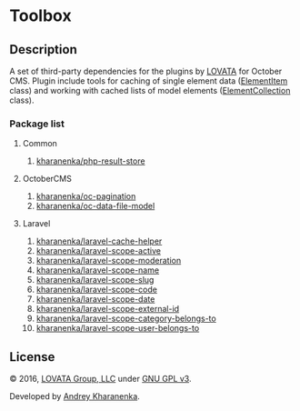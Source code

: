 # Toolbox

## Description

A set of third-party dependencies for the plugins by [LOVATA](https://lovata.com) for October CMS.
Plugin include tools for caching of single element data ([ElementItem](https://github.com/lovata/oc-toolbox-plugin/wiki/ElementItem) class)
and working with cached lists of model elements ([ElementCollection](https://github.com/lovata/oc-toolbox-plugin/wiki/ElementCollection) class).

### Package list

1. Common
    1. [kharanenka/php-result-store](https://packagist.org/packages/kharanenka/php-result-store)

2. OctoberCMS
    1. [kharanenka/oc-pagination](https://packagist.org/packages/kharanenka/oc-pagination)
    2. [kharanenka/oc-data-file-model](https://packagist.org/packages/kharanenka/oc-data-file-model)

3. Laravel
    1. [kharanenka/laravel-cache-helper](https://packagist.org/packages/kharanenka/laravel-cache-helper)
    2. [kharanenka/laravel-scope-active](https://packagist.org/packages/kharanenka/laravel-scope-active)
    3. [kharanenka/laravel-scope-moderation](https://packagist.org/packages/kharanenka/laravel-scope-moderation)
    5. [kharanenka/laravel-scope-name](https://packagist.org/packages/kharanenka/laravel-scope-name)
    6. [kharanenka/laravel-scope-slug](https://packagist.org/packages/kharanenka/laravel-scope-slug)
    7. [kharanenka/laravel-scope-code](https://packagist.org/packages/kharanenka/laravel-scope-code)
    8. [kharanenka/laravel-scope-date](https://packagist.org/packages/kharanenka/laravel-scope-date)
    9. [kharanenka/laravel-scope-external-id](https://packagist.org/packages/kharanenka/laravel-scope-external-id)
    10. [kharanenka/laravel-scope-category-belongs-to](https://packagist.org/packages/kharanenka/laravel-scope-category-belongs-to)
    11. [kharanenka/laravel-scope-user-belongs-to](https://packagist.org/packages/kharanenka/laravel-scope-user-belongs-to)

## License

© 2016, [LOVATA Group, LLC](https://lovata.com) under [GNU GPL v3](https://opensource.org/licenses/GPL-3.0).

Developed by [Andrey Kharanenka](https://github.com/kharanenka).
